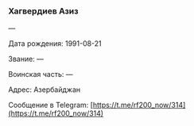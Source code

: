 ### Хагвердиев Азиз

—

Дата рождения: 1991-08-21

Звание: —

Воинская часть: —

Адрес: Азербайджан

Сообщение в Telegram: [https://t.me/rf200_now/314](https://t.me/rf200_now/314)
